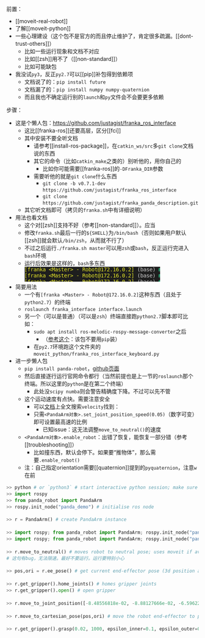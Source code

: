 前置：
- [[moveit-real-robot]]
- 了解[[moveit-python]]
- 一些心理建设（这个包不是官方的而且停止维护了，肯定很多疏漏。[[dont-trust-others]]）
  - 比如一些运行现象和文档不对应
  - 比如[[zsh]]用不了（[[non-standard]]）
  - 比如可能缺包
- 我没试`py3`，反正`py2.7`可以[[pip]]补包得到依赖项
  - 文档说了的：`pip install future`
  - 文档漏了的：`pip install numpy numpy-quaternion`
  - 而且我也不确定运行别的`launch`和`py`文件会不会要更多依赖

步骤：
- 这是个懒人包：https://github.com/justagist/franka_ros_interface
  - 这比[[franka-ros]]还要高层，区分[[fci]]
  - 其中安装不要全听文档
    - 请参考[[install-ros-package]]，在`catkin_ws/src`多`git clone`文档说的东西
    - 其它的命令（比如`catkin_make`之类的）别听他的，用你自己的
      - 比如你可能需要[[franka-ros]]的`-DFranka_DIR`参数
    - 需要听他的就是`git clone`什么东西
      - `git clone -b v0.7.1-dev https://github.com/justagist/franka_ros_interface`
      - `git clone https://github.com/justagist/franka_panda_description.git`
  - 其它听文档即可（拷贝的`franka.sh`中有详细说明）
- 用法也看文档
  - 这个对[[zsh]]支持不好（参考[[non-standard]]）。应当
  - 修改`franka.sh`最后一行的`${SHELL}`为`/bin/bash`（否则如果用户默认[[zsh]]就会默认`/bin/zsh`，从而就不行了）
  - 不过之后运行`./franka.sh master`可以用`zsh`或`bash`，反正运行完进入`bash`环境
  - 运行后效果是这样的，`bash`多东西![](franka-ros-interface-bash.png)
- 简要用法
  - 一个有`[franka <Master> - Robot@172.16.0.2]`这种东西（且处于`python2.7`）的终端
  - `roslaunch franka_interface interface.launch`
  - 另一个（可以是普通）（可以是`zsh`）终端直接跑`python2.7`脚本即可比如：
    - `sudo apt install ros-melodic-rospy-message-converter`之后
      - （[参考这个](https://github.com/uos/rospy_message_converter/issues/25)：该包不要用`pip`装）
    - 在`py2.7`环境跑这个文件夹的`moveit_python/franka_ros_interface_keyboard.py`
- 进一步懒人包
  - `pip install panda-robot`，[github页面](https://github.com/justagist/panda_robot)
  - 然后直接逐行运行官网命令都行（当然前提也是上一节的`roslaunch`那个终端。所以这里的`python`是在第二个终端）
    - 此处没`scipy numba`则会警告精确度下降。不过可以先不管
  - 这个运动速度有点快。需要注意安全
    - 可以[文档](https://projects.saifsidhik.page/panda_robot/DOC.html)上全文搜索`velocity`找到：
    - 只需`<PandaArm对象>.set_joint_position_speed(0.05)`（数字可变）即可设置最高速的比例
      - 已知issue：这无法调整`move_to_neutral()`的速度
  - `<PandaArm对象>.enable_robot`：出错了恢复，能恢复一部分错（参考[[troubleshooting]]）
    - 比如撞东西，默认会停下。如果要“推物体”，那么需要`.enable_robot()`
  - 注：自己指定orientation需要[[quaternion]]提到的`pyquaternion`，注意`w`在前
```python
>> python # or `python3` # start interactive python session; make sure the correct ros workspace is sourced.
>> import rospy
>> from panda_robot import PandaArm
>> rospy.init_node("panda_demo") # initialise ros node

>> r = PandaArm() # create PandaArm instance

>> import rospy; from panda_robot import PandaArm; rospy.init_node("panda_demo"); r = PandaArm(); r.set_joint_position_speed(0.05); r.get_gripper().home_joints() # 这个是我自己整合的，懒人版命令
>> import rospy; from panda_robot import PandaArm; rospy.init_node("panda_demo"); r = PandaArm(); r.set_joint_position_speed(0.05) # 这个不动gripper

>> r.move_to_neutral() # moves robot to neutral pose; uses moveit if available, else JointTrajectory action client
# 这句有bug，无法限速。最好不要运行。运行要特别小心

>> pos,ori = r.ee_pose() # get current end-effector pose (3d position and orientation quaternion of end-effector frame in base frame)

>> r.get_gripper().home_joints() # homes gripper joints
>> r.get_gripper().open() # open gripper

>> r.move_to_joint_position([-8.48556818e-02, -8.88127666e-02, -6.59622769e-01, -1.57569726e+00, -4.82374882e-04,  2.15975946e+00,  4.36766917e-01]) # move robot to the specified pose

>> r.move_to_cartesian_pose(pos,ori) # move the robot end-effector to pose specified by 'pos','ori'

>> r.get_gripper().grasp(0.02, 1000, epsilon_inner=0.1, epsilon_outer=0.1) # 自己加的，用于夹紧物体
```
